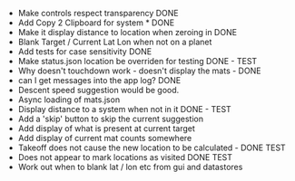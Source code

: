 * Make controls respect transparency DONE
* Add Copy 2 Clipboard for system * DONE 
* Make it display distance to location when zeroing in DONE 
* Blank Target / Current Lat Lon when not on a planet
* Add tests for case sensitivity DONE
* Make status.json location be overriden for testing DONE - TEST
* Why doesn't touchdown work - doesn't display the mats - DONE
* can I get messages into the app log? DONE
* Descent speed suggestion would be good.
* Async loading of mats.json
* Display distance to a system when not in it DONE - TEST
* Add a 'skip' button to skip the current suggestion
* Add display of what is present at current target
* Add display of current mat counts somewhere
* Takeoff does not cause the new location to be calculated - DONE TEST
* Does not appear to mark locations as visited DONE TEST
* Work out when to blank lat / lon etc from gui and datastores
